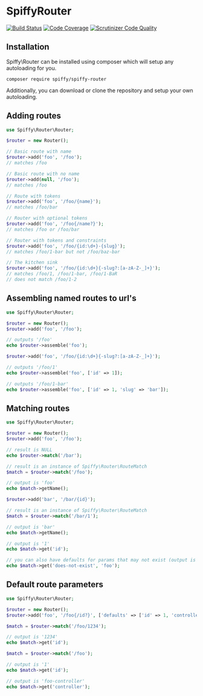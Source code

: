 # SpiffyRouter

[![Build Status](https://travis-ci.org/spiffyjr/spiffy-router.svg)](https://travis-ci.org/spiffyjr/spiffy-router)
[![Code Coverage](https://scrutinizer-ci.com/g/spiffyjr/spiffy-router/badges/coverage.png?s=ef1ff5a501ca851edf629fbf1fe85f66b7616672)](https://scrutinizer-ci.com/g/spiffyjr/spiffy-router/)
[![Scrutinizer Code Quality](https://scrutinizer-ci.com/g/spiffyjr/spiffy-router/badges/quality-score.png?s=c538c960c0d883f379b700eecdee865d08a532e3)](https://scrutinizer-ci.com/g/spiffyjr/spiffy-router/)

## Installation
Spiffy\Router can be installed using composer which will setup any autoloading for you.

`composer require spiffy/spiffy-router`

Additionally, you can download or clone the repository and setup your own autoloading.

## Adding routes

```php
use Spiffy\Router\Router;

$router = new Router();

// Basic route with name
$router->add('foo', '/foo');
// matches /foo

// Basic route with no name
$router->add(null, '/foo');
// matches /foo

// Route with tokens
$router->add('foo', '/foo/{name}');
// matches /foo/bar

// Router with optional tokens
$router->add('foo', '/foo{/name?}');
// matches /foo or /foo/bar

// Router with tokens and constraints
$router->add('foo', '/foo/{id:\d+}-{slug}');
// matches /foo/1-bar but not /foo/baz-bar

// The kitchen sink
$router->add('foo', '/foo/{id:\d+}{-slug?:[a-zA-Z-_]+}');
// matches /foo/1, /foo/1-bar, /foo/1-BaR
// does not match /foo/1-2
```

## Assembling named routes to url's

```php
use Spiffy\Router\Router;

$router = new Router();
$router->add('foo', '/foo');

// outputs '/foo'
echo $router->assemble('foo');

$router->add('foo', '/foo/{id:\d+}{-slug?:[a-zA-Z-_]+}');

// outputs '/foo/1'
echo $router->assemble('foo', ['id' => 1]);

// outputs '/foo/1-bar'
echo $router->assemble('foo', ['id' => 1, 'slug' => 'bar']);
```

## Matching routes

```php
use Spiffy\Router\Router;

$router = new Router();
$router->add('foo', '/foo');

// result is NULL
echo $router->match('/bar');

// result is an instance of Spiffy\Router\RouteMatch
$match = $router->match('/foo');

// output is 'foo'
echo $match->getName();

$router->add('bar', '/bar/{id}');

// result is an instance of Spiffy\Router\RouteMatch
$match = $router->match('/bar/1');

// output is 'bar'
echo $match->getName();

// output is '1'
echo $match->get('id');

// you can also have defaults for params that may not exist (output is 'foo')
echo $match->get('does-not-exist', 'foo');
```

## Default route parameters

```php
use Spiffy\Router\Router;

$router = new Router();
$router->add('foo', '/foo{/id?}', ['defaults' => ['id' => 1, 'controller' => 'foo-controller']]);

$match = $router->match('/foo/1234');

// output is '1234'
echo $match->get('id');

$match = $router->match('/foo');

// output is '1'
echo $match->get('id');

// output is 'foo-controller'
echo $match->get('controller');